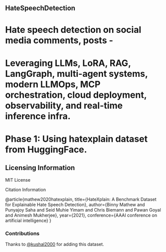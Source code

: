 ## HateSpeechDetection

# Hate speech detection on social media comments, posts - 

# Leveraging LLMs, LoRA, RAG, LangGraph, multi-agent systems, modern LLMOps, MCP orchestration, cloud deployment, observability, and real-time inference infra.

# Phase 1: Using hatexplain dataset from HuggingFace.

## Licensing Information

MIT License


Citation Information

@article{mathew2020hatexplain,
      title={HateXplain: A Benchmark Dataset for Explainable Hate Speech Detection}, 
      author={Binny Mathew and Punyajoy Saha and Seid Muhie Yimam and Chris Biemann and Pawan Goyal and Animesh Mukherjee},
      year={2021},
      conference={AAAI conference on artificial intelligence}
}

### Contributions

Thanks to [@kushal2000](https://github.com/kushal2000) for adding this dataset.